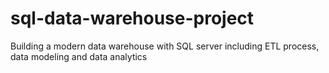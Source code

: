 # sql-data-warehouse-project
Building a modern data warehouse with SQL server including ETL process, data modeling and data analytics  
